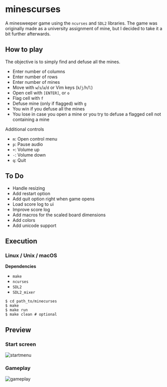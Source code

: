 # minescurses

A minesweeper game using the `ncurses` and `SDL2` libraries. The game was originally made as a university assignment of mine, but I decided to take it a bit further afterwards.

## How to play

The objective is to simply find and defuse all the mines.  

* Enter number of columns
* Enter number of rows
* Enter number of mines
* Move with `w`/`s`/`a`/`d` or Vim keys (`k`/`j`/`h`/`l`)
* Open cell with `[ENTER]`, or `o`
* Flag cell with `f`
* Defuse mine (only if flagged) with `g`
* You win if you defuse all the mines
* You lose in case you open a mine or you try to defuse a flagged cell not containing a mine

Additional controls

* `m`: Open control menu
* `p`: Pause audio
* `+`: Volume up
* `-`: Volume down
* `q`: Quit

## To Do

* Handle resizing
* Add restart option
* Add quit option right when game opens
* Load score log to ui
* Improve score log
* Add macros for the scaled board dimensions
* Add colors
* Add unicode support

## Execution

### Linux / Unix / macOS

**Dependencies**
* `make`
* `ncurses`
* `SDL2`
* `SDL2_mixer`

```shell
$ cd path_to/minecurses
$ make
$ make run
$ make clean # optional
```

## Preview

### Start screen
![startmenu](https://user-images.githubusercontent.com/54286563/78460699-aceeef00-76cb-11ea-8e72-2b86a95f98fb.png)
### Gameplay
![gameplay](https://user-images.githubusercontent.com/54286563/78460709-bc6e3800-76cb-11ea-92f4-ab58e141e9be.png)
